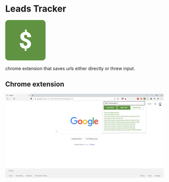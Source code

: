 # Leads Tracker

<img src="./icon.png" >

chrome extension that saves urls either directly or threw input.



## Chrome extension 

<img src="./images/Screenshot.png" >




